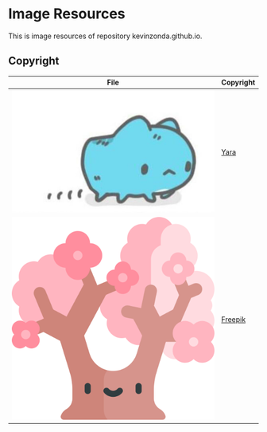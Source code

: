 # Image Resources

This is image resources of repository kevinzonda.github.io.

## Copyright

| File | Copyright |
| ---- | --------- |
| ![](capoo.jpg) | [Yara](https://www.facebook.com/capoocat) |
| ![](sakura.png) | [Freepik](https://www.freepik.com/) |